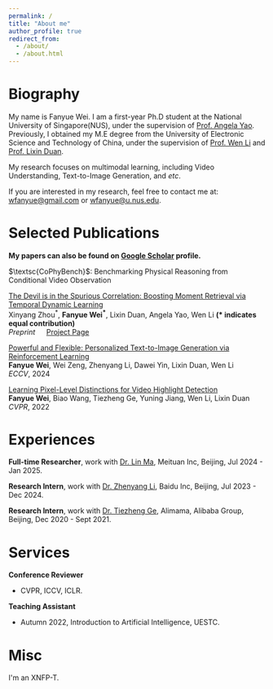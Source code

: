 ```yaml
---
permalink: /
title: "About me"
author_profile: true
redirect_from: 
  - /about/
  - /about.html
---
```


# Biography
My name is Fanyue Wei. I am a first-year Ph.D student at the National University of Singapore(NUS), under the supervision of [Prof. Angela Yao](https://www.comp.nus.edu.sg/~ayao/). Previously, I obtained my M.E degree from the University of Electronic Science and Technology of China, under the supervision of [Prof. Wen Li](https://wenli-vision.github.io/) and [Prof. Lixin Duan](https://scholar.google.com/citations?user=inRIcS0AAAAJ&hl=en).

My research focuses on multimodal learning, including Video Understanding, Text-to-Image Generation, and *etc*.

If you are interested in my research, feel free to contact me at: wfanyue@gmail.com or wfanyue@u.nus.edu.

# Selected Publications

**My papers can also be found on [Google Scholar](https://scholar.google.com/citations?user=D3yhzwYAAAAJ) profile.**

$\textsc{CoPhyBench}$: Benchmarking Physical Reasoning from Conditional Video Observation

[The Devil is in the Spurious Correlation: Boosting Moment Retrieval via Temporal Dynamic Learning
](https://arxiv.org/abs/2501.07305)           
Xinyang Zhou<sup>\*</sup>, **Fanyue Wei<sup>\*</sup>**, Lixin Duan, Angela Yao, Wen Li  **(\* indicates equal contribution)**    
*Preprint* &emsp; [Project Page](https://xyangzhou.github.io/TD-DETR/)

[Powerful and Flexible: Personalized Text-to-Image Generation via Reinforcement Learning](https://arxiv.org/abs/2407.06642v2)  
**Fanyue Wei**, Wei Zeng, Zhenyang Li, Dawei Yin, Lixin Duan, Wen Li   
*ECCV*, 2024

[Learning Pixel-Level Distinctions for Video Highlight Detection](https://openaccess.thecvf.com/content/CVPR2022/papers/Wei_Learning_Pixel-Level_Distinctions_for_Video_Highlight_Detection_CVPR_2022_paper.pdf)  
**Fanyue Wei**, Biao Wang, Tiezheng Ge, Yuning Jiang, Wen Li, Lixin Duan   
*CVPR*, 2022 

# Experiences    
**Full-time Researcher**, work with [Dr. Lin Ma](https://forestlinma.com/), Meituan Inc, Beijing, Jul 2024 - Jan 2025.   

**Research Intern**, work with [Dr. Zhenyang Li](https://zhenyangli.github.io/), Baidu Inc, Beijing, Jul 2023 - Dec 2024.   

**Research Intern**, work with [Dr. Tiezheng Ge](http://home.ustc.edu.cn/~getzh/), Alimama, Alibaba Group, Beijing, Dec 2020 - Sept 2021.  

# Services
**Conference Reviewer** <br>
- CVPR, ICCV, ICLR.

**Teaching Assistant** <br>
- Autumn 2022, Introduction to Artificial Intelligence, UESTC.

# Misc
I'm an XNFP-T.
